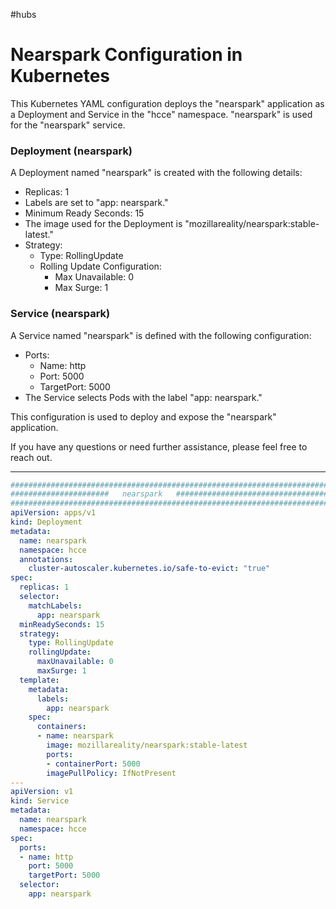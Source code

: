 
#hubs
# **Nearspark Configuration in Kubernetes**

This Kubernetes YAML configuration deploys the "nearspark" application as a Deployment and Service in the "hcce" namespace. "nearspark" is used for the "nearspark" service.

### Deployment (nearspark)

A Deployment named "nearspark" is created with the following details:

- Replicas: 1
- Labels are set to "app: nearspark."
- Minimum Ready Seconds: 15
- The image used for the Deployment is "mozillareality/nearspark:stable-latest."
- Strategy:
  - Type: RollingUpdate
  - Rolling Update Configuration:
    - Max Unavailable: 0
    - Max Surge: 1

### Service (nearspark)

A Service named "nearspark" is defined with the following configuration:

- Ports:
  - Name: http
  - Port: 5000
  - TargetPort: 5000
- The Service selects Pods with the label "app: nearspark."

This configuration is used to deploy and expose the "nearspark" application.

If you have any questions or need further assistance, please feel free to reach out.

---
```YAML
########################################################################
######################   nearspark   ###################################
########################################################################
apiVersion: apps/v1
kind: Deployment
metadata:
  name: nearspark
  namespace: hcce
  annotations:
    cluster-autoscaler.kubernetes.io/safe-to-evict: "true"
spec:
  replicas: 1 
  selector:
    matchLabels:
      app: nearspark
  minReadySeconds: 15
  strategy:
    type: RollingUpdate
    rollingUpdate: 
      maxUnavailable: 0
      maxSurge: 1
  template:
    metadata:
      labels:
        app: nearspark
    spec:
      containers:
      - name: nearspark
        image: mozillareality/nearspark:stable-latest
        ports:
        - containerPort: 5000
        imagePullPolicy: IfNotPresent
---
apiVersion: v1
kind: Service
metadata:
  name: nearspark
  namespace: hcce
spec:
  ports:
  - name: http
    port: 5000
    targetPort: 5000
  selector:
    app: nearspark        
```
